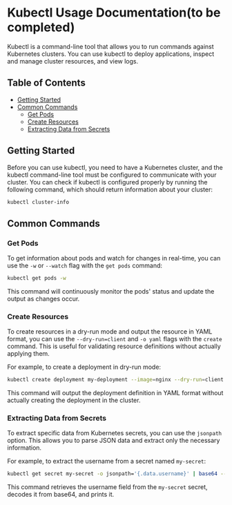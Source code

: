 # Kubectl Usage Documentation(to be completed)

Kubectl is a command-line tool that allows you to run commands against Kubernetes clusters. You can use kubectl to deploy applications, inspect and manage cluster resources, and view logs.

## Table of Contents
- [Getting Started](#getting-started)
- [Common Commands](#common-commands)
  - [Get Pods](#get-pods)
  - [Create Resources](#create-resources)
  - [Extracting Data from Secrets](#extracting-data-from-secrets)

## Getting Started

Before you can use kubectl, you need to have a Kubernetes cluster, and the kubectl command-line tool must be configured to communicate with your cluster. You can check if kubectl is configured properly by running the following command, which should return information about your cluster:

```bash
kubectl cluster-info
```

## Common Commands

### Get Pods

To get information about pods and watch for changes in real-time, you can use the `-w` or `--watch` flag with the `get pods` command:

```bash
kubectl get pods -w
```

This command will continuously monitor the pods' status and update the output as changes occur.

### Create Resources

To create resources in a dry-run mode and output the resource in YAML format, you can use the `--dry-run=client` and `-o yaml` flags with the `create` command. This is useful for validating resource definitions without actually applying them.

For example, to create a deployment in dry-run mode:

```bash
kubectl create deployment my-deployment --image=nginx --dry-run=client -o yaml
```

This command will output the deployment definition in YAML format without actually creating the deployment in the cluster.

### Extracting Data from Secrets

To extract specific data from Kubernetes secrets, you can use the `jsonpath` option. This allows you to parse JSON data and extract only the necessary information.

For example, to extract the username from a secret named `my-secret`:

```bash
kubectl get secret my-secret -o jsonpath='{.data.username}' | base64 --decode
```

This command retrieves the username field from the `my-secret` secret, decodes it from base64, and prints it.

